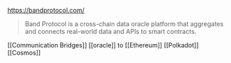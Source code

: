 https://bandprotocol.com/
> Band Protocol is a cross-chain data oracle platform that aggregates and connects real-world data and APIs to smart contracts.

[[Communication Bridges]] [[oracle]]  to [[Ethereum]] [[Polkadot]] [[Cosmos]]

